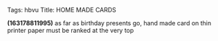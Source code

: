 Tags: hbvu
Title: HOME MADE CARDS  
  
**(163178811995)** as far as birthday presents go, hand made card on thin printer paper must be ranked at the very top